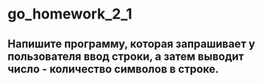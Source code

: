 # go_homework_2_1
## Напишите программу, которая запрашивает у пользователя ввод строки, а затем выводит число - количество символов в строке.
